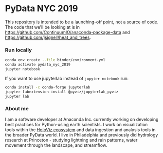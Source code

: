 # PyData NYC 2019

This repository is intended to be a launching-off point, not a source of code.
The code that we'll be looking at is in https://github.com/ContinuumIO/anaconda-package-data and https://github.com/jsignell/heat_and_trees.

### Run locally

```bash
conda env create --file binder/environment.yml
conda activate pydata_nyc_2019
jupyter notebook
```

If you want to use jupyterlab instead of `jupyter notebook` run:

```bash
conda install -c conda-forge jupyterlab
jupyter labextension install @pyviz/jupyterlab_pyviz
jupyter lab
```

### About me

I am a software developer at Anaconda Inc. currently working on developing best
practices for Python-using earth scientists. I work on visualization tools within the
[HoloViz ecosystem](https://holoviz.org) and data ingestion and analysis tools in the
broader PyData world. I live in Philadelphia and previously did hydrology research at
Princeton - studying lightning and rain patterns, water movement through the landscape,
and streamflow.
